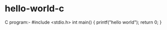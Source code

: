 # hello-world-c
C program:-
#include <stdio.h>
int main()
{
   printf("hello world");
   return 0;
}
